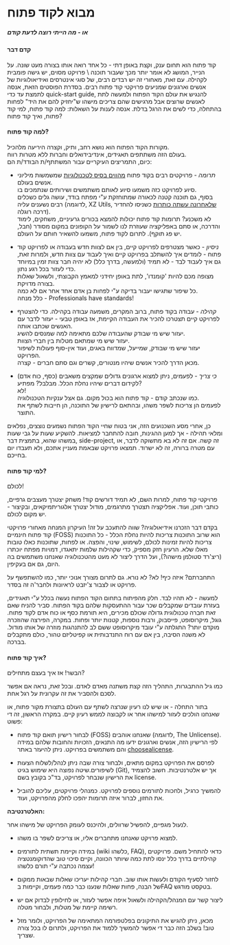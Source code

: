 # מבוא לקוד פתוח
##### או - מה הייתי רוצה לדעת קודם

#### קדם דבר

קוד פתוח הוא תחום ענק, וקצת באופן דתי - כל אחד רואה אותו בצורה מעט שונה.
על הנייר, המושג לא אומר יותר מכך שעבור תוכנה \ פרויקט מסוים, יש גישה פומבית לקהילה.
עם זאת, מאחורי זה יש רבדים רבים, של סוגי אינטרסים ואידיאולוגיות של אנשים וארגונים שמניעים פרויקטי קוד פתוח רבים.
בסדרת הפוסטים הזאת, אנסה לתמצת עד כדי quick-start guide, להנגיש את עולם הקוד הפתוח ולמעשה לתת לאנשים שרוצים אבל מרגישים שהם צריכים מישהו ש"יחזיק להם את היד" לפחות בהתחלה, כדי לשים את הרגל בדלת.
אנסה לענות על השאלות: למה קוד פתוח, למי קוד פתוח, ואיך קוד פתוח?

#### למה קוד פתוח?
מקורות הקוד הפתוח הוא נושא רחב, ותיק, וקצרה היריעה מלהכיל.  
בעולם הזה משתתפים תאגידים, אינדיבידואלים וחברות ללא מטרות רווח.  
כיום, התמריצים העיקריים עבור המשתתף/ת הבודד/ת הם:

-    *תרומה* - פרויקטים רבים בקוד פתוח [מהווים בסיס לטכנולוגיות](https://xkcd.com/2347/) שמשמשות מיליוני אנשים בעולם.  
    סיוע לפרויקט כזה משמעו סיוע לאותם משתמשים ושירותים שנתמכים בו.  
    בסוף, גם תוכנה קטנה לכאורה שמתוחזקת ע"י מפתח בודד, עושה גלים כשכלים רבים נשענים עליה (לדוגמה, XZ Utils, [שלאחרונה עשתה כותרות](https://boehs.org/node/everything-i-know-about-the-xz-backdoor) כשניסו להחדיר דרכה רוגלה).  
    לא משכנע? תרומות קוד פתוח יכולות להמצא בכורים גרעיניים, משחקים, לימוד והדרכה, או סתם באפליקציה שעוזרת לנו לשמור על הקופונים במקום מסודר (חבל, יש פג תוקף).
לתרום לקוד פתוח, משמעו להשאיר חותם על העולם.  

-   *ניסיון* - כאשר מצטרפים לפרויקט קיים, בין אם לצוות חדש בעבודה או לפרויקט קוד פתוח - לומדים איך להשתלב בפרויקט קיים ואיך לעבוד עם צוות חדש, ולמרות זאת, גם איך לעבוד לבד - לא תמיד (ולמעשה, בדרך כלל) לא יהיה חבר צוות זמין במיוחד כדי לעזור בכל רגע נתון.  
    מצופה מכם להיות 'קומנדו', לתת באופן יחידני למאמץ הקבוצתי, ולשאול שאלות בצורה מדויקת.  
    כל שיפור שתגישו יעבור בדיקה ע"י לפחות בן אדם אחד אחר אם לא כמה.  
    כלל מנחה - Professionals have standards!  
    
-   *קהילה* - עבודה בקוד פתוח, ברוב המקרים, משמעה עבודה בקהילה. כדי להצטרף לפרויקט קיים תצטרכו להכיר את העבודה הקיימת, אז באופן טבעי - יעזור לדבר עם האנשים שכתבו אותה.  
    יעזור שיש מי שבודק שהעבודה שלכם מתאימה למה שמנסים להשיג.  
    יעזור שיש מי שמתאם מטלות בין חברי הצוות.  
    יעזור שיש מי שבודק, שמייעל, שמדווח באגים, ועוד אין-סוף פעולות לשיפור הפרויקט.  
    מכאן הדרך להכיר אנשים שיהיו מנטורים, קשרים וגם סתם חברים - קצרה.
    
-   *כי צריך* - לפעמים, ניתן למצוא ארגונים גדולים שמקצים משאבים (כסף, כוח אדם) לקידום דברים שיהיו נחלת הכלל. מבלבל? מפתיע?  
    לא!  
    כמו שנכתב קודם - קוד פתוח הוא בכול מקום. גם אצל ענקיות הטכנולוגיה.  
    לפעמים הן צריכות לשפר משהו, ובהתאם לרישיון של התוכנה, הן חייבות לשתף את התוצר.
    
כן, אחרי מסע השכנועים הזה, אני בטוח שחיי הקוד הפתוח נשמעים נוצצים, נפלאים ומלאי תהילה - אך למען ההגינות, חובה להתחבר למציאות.
להשקיע שעות על גבי שעות במשהו שהוא, בתמצית דבר, side-project, זה קשה.
אם זה לא בא מתשוקה לדבר, או עם מטרה ברורה, זה לא ישרוד.
תמצאו פרויקט שבאמת מעניין אתכם, ולא תעבדו יום בחייכם.

#### למי קוד פתוח?
לכולם!

פרויקטי קוד פתוח, למרות השם, לא תמיד דורשים קוד!
משחק יצטרך מעצבים גרפיים, כותבי תוכן, ועוד.
אפליקציה תצטרך מתרגמים, מודול יצטרך אלגוריתמיקאים, ובקיצור - יש מקום לכולם.
  
בקדם דבר הזכרנו אידיאולוגיה? שווה להתעכב על זה!
העיקרון המנחה מאחורי פרויקטי קוד פתוח חינמיים (FOSS) הוא שרוב התוכנות צריכות להיות
נחלת הכלל - כל התוכנות צריכות להיות זמינות לכולם, לשימוש, שינוי, והפצה.
או לפחות, שתוכנות כאלו טובות מאלו שלא.
הרעיון חזק מספיק, כדי שקהילות שלמות יתאגדו, דמויות מפתח יוכתרו (ריצ'רד סטולמן מישהו?), ועל הדרך ליצור לא מעט מהטכנולוגיה שאנחנו משתמשים בה היום, גם אם בעקיפין.

התחברתם? איזה כיף! לא? לא נורא.
גם לתרום מצורך אנוכי יותר, כמו להשתפשף על פרויקט או לצבור צ'יזבט לראיונות ולחבר'ה זה בסדר.

למעשה - לא תהיו לבד. חלק מהפיתוח בתחום הקוד הפתוח נעשה בכלל ע"י תאגידים, בעזרת עובדים שמקבלים שכר עבור ההתעסקות שלהם בקוד הפתוח.
סביר להניח שאם זאת חברה טכנולוגית גדולה שכולם מכירים, היא תורמת כסף או כוח אדם לקוד פתוח.
גוגל, מיקרוסופט, פייסבוק, ורבות נוספות, קטנות יותר ופחות.
במקרה, הפירצה שהוזכרה מוקדם יותר? התגלתה ע"י עובד מיקרוסופט ששם לב להתנהגות מוזרה של אותו מודול.
לא משנה הסיבה, בין אם עם רוח התנדבותית או קפיטליזם טהור, כולם מתקבלים בברכה.

#### איך קוד פתוח?
הבשר! אז איך בעצם מתחילים?

כמו גיל ההתבגרות, התהליך הזה קצת משתנה מאדם לאדם.
ובכל זאת, נראה אם אפשר לסכם ולהסביר את זה עקרונית על רגל אחת.

בתור התחלה - או שיש לנו רעיון שנרצה לשתף עם העולם בתצורת מקור פתוח, או שאנחנו הולכים לעזור למישהו אחר או לקבוצה לממש רעיון קיים.
במקרה הראשון, זה די פשוט:
- לבחור רישיון תואם קוד פתוח (FOSS) שאנחנו אוהבים (לדוגמה, The Unlicense).
 לפי הרישיון הזה, אנשים וארגונים ידעו מה התנאים, הזכויות והחובות שלהם במידה והם משתמשים בפרויקט. ניתן להיעזר באתר [choosealicense](https://choosealicense.com/).

- לפרסם את הפרויקט במקום מתאים, ולבחור צורה שבה ניתן לנהל/לשלוח הצעות לשיפורים.שיטה נפוצה היא שימוש בגיט (Git), אך יש אלטרנטיבות.
חשוב להצמיד את הרישיון שנבחר לפרויקט, בד"כ בקובץ בשם license.
- להמשיך כרגיל, ולחכות לתורמים נוספים לפרויקט.
	כמנהלי פרויקטים, עליכם להוביל את החזון, לברור איזה תרומות יהפכו לחלק מהפרויקט, ועוד.

**האלטרנטיבה:**

לנעול מגפיים, להפשיל שרוולים, ולהיכנס לעומק הפרויקט של מישהו אחר.
 - למצוא פרויקט שאנחנו מתחברים אליו, או צריכים לשפר בו משהו.

 - במידה וקיימת תשתית לתורמים (wiki כלשהו, FAQ), כדאי להתחיל משם.
	פרויקטים קהילתיים בדרך כלל ינסו לתת כמה שיותר הכוונה, וקיים סיכוי טוב שהדוקומנטציה
עצמה נכתבה ע"י תורם כלשהו!
- לחזור לסעיף הקודם ולעשות אותו שוב. חברי קהילות יעריכו שאלות שבאות ממקום של הבנה,	פחות שאלות שנענו כבר כמה פעמים, וקיימות בFAQ בטקסט מודגש.
 - ליצור קשר עם המנהל/הקהילה ולשאול איפה אפשר לעזור,
או לחילופין לבדוק אם יש רשימה קיימת של מטלות, ולבחור מטלה.
 - מכאן, ניתן להגיש את התיקונים בפלטפורמה המתאימה של הפרויקט, ולומר מזל טוב!
	בשלב הזה כבר די אפשר להמשיך ללמוד את הפרויקט, ולתרום לו בכל צורה שצריך.


